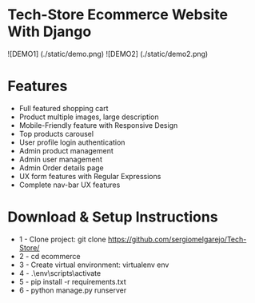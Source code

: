 # Tech-Store Ecommerce Website With Django

![DEMO1] (./static/demo.png)
![DEMO2] (./static/demo2.png)


# Features
* Full featured shopping cart
* Product multiple images, large description
* Mobile-Friendly feature with Responsive Design
* Top products carousel
* User profile login authentication
* Admin product management
* Admin user management
* Admin Order details page
* UX form features with Regular Expressions
* Complete nav-bar UX features


# Download & Setup Instructions

* 1 - Clone project: git clone https://github.com/sergiomelgarejo/Tech-Store/
* 2 - cd ecommerce
* 3 - Create virtual environment: virtualenv env
* 4 - .\env\scripts\activate
* 5 - pip install -r requirements.txt
* 6 - python manage.py runserver